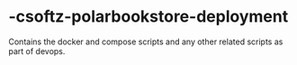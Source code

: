 # -csoftz-polarbookstore-deployment
Contains the docker and compose scripts and any other related scripts as part of devops.
